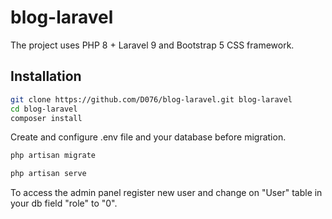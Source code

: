 # blog-laravel
The project uses PHP 8 + Laravel 9 and Bootstrap 5 CSS framework.
## Installation

```bash
git clone https://github.com/D076/blog-laravel.git blog-laravel
cd blog-laravel
composer install
```
Create and configure .env file and your database before migration.
```bash
php artisan migrate
```

```bash
php artisan serve
```

To access the admin panel register new user and change on "User" table in your db field "role" to "0".
